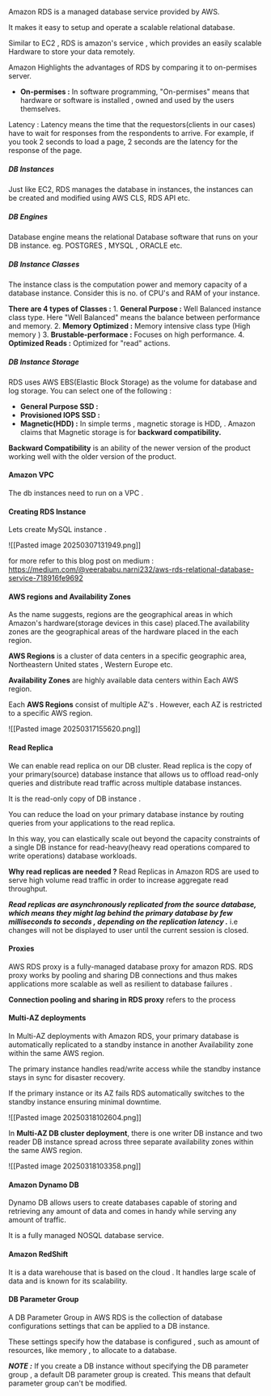 Amazon RDS is a managed database service provided by AWS. 

It makes it easy to setup and operate a scalable relational database. 


Similar to EC2 , RDS is amazon's service , which provides an easily scalable Hardware to store your data remotely. 

Amazon Highlights the advantages of RDS by comparing it to on-permises server. 


* **On-permises :**  In software programming, "On-permises" means that hardware or software is installed , owned and used by the users themselves. 


Latency : Latency means the time that the requestors(clients in our cases) have to wait for responses from the respondents to arrive. For example, if you took 2 seconds to load a page, 2 seconds are the latency for the response of the page.



##### DB Instances

Just like EC2, RDS manages the database in instances, the instances can be created and modified using AWS CLS, RDS API etc. 

##### DB Engines

Database engine means the relational Database software that runs on your DB instance. 
eg. POSTGRES , MYSQL , ORACLE etc. 

##### DB Instance Classes

The instance class is the computation power and memory capacity  of a database instance. Consider this is no. of CPU's and RAM of your instance. 

**There are 4 types of Classes :** 
	1. **General Purpose :** Well Balanced instance class type. Here "Well Balanced" means the balance between performance and memory. 
	2. **Memory Optimized :**  Memory intensive class type (High memory )
	3. **Brustable-performace :** Focuses on high performance. 
	4. **Optimized Reads :**  Optimized for "read" actions. 



##### DB Instance Storage

RDS uses AWS EBS(Elastic Block Storage) as the volume for database and log storage. You can select one of the following : 

* **General Purpose SSD :**
* **Provisioned IOPS SSD :**  
* **Magnetic(HDD) :** In simple terms , magnetic storage is HDD, . Amazon claims that Magnetic storage is for **backward compatibility.** 

**Backward Compatibility**  is an ability of the newer version of the product working well with the older version of the product. 



#### Amazon VPC 

The db instances need to run on a VPC . 

#### Creating RDS Instance

Lets create MySQL instance . 


![[Pasted image 20250307131949.png]]


for more refer to this blog post on medium : 
https://medium.com/@veerababu.narni232/aws-rds-relational-database-service-718916fe9692




#### AWS regions and Availability Zones


As the name suggests, regions are the geographical areas in which  Amazon's hardware(storage devices in this case) placed.The availability zones are the geographical areas of the hardware placed in the each region. 

**AWS Regions** is a cluster of data centers in a specific geographic area, Northeastern United states , Western Europe etc. 


**Availability Zones** are highly available data centers within Each AWS region. 

Each **AWS Regions**  consist of multiple AZ's . However, each AZ is restricted to a specific AWS region. 


![[Pasted image 20250317155620.png]]





#### Read Replica 

We can enable read replica on our DB cluster. Read replica is the copy of your primary(source) database instance that allows us to offload read-only queries and distribute read traffic across multiple database instances. 

It is the read-only copy of DB instance . 

You can reduce the load on your primary database instance by routing queries from your applications to the read replica. 

In this way, you can elastically scale out beyond the capacity constraints of a single DB instance for read-heavy(heavy read operations compared to write operations) database workloads. 

**Why read replicas are needed ?**
Read Replicas in Amazon RDS are used to serve high volume read traffic in order to increase aggregate read throughput. 


***Read replicas are asynchronously replicated from the source database, which means they might lag behind the primary database by few milliseconds to seconds , depending on the replication latency .*** 
i.e changes will not be displayed to user until the current session is closed. 


#### Proxies 

AWS RDS proxy is a fully-managed database proxy for amazon RDS. RDS proxy works by pooling and sharing DB connections and thus makes applications more scalable as well as resilient to database failures . 


**Connection pooling and sharing in RDS proxy**  refers to the process 






#### Multi-AZ deployments 

In Multi-AZ deployments with Amazon RDS, your primary database is automatically replicated to a standby instance in another Availability zone within the same AWS region. 

The primary instance handles read/write access while the standby instance stays in sync for disaster recovery. 

If the primary instance or its AZ fails RDS automatically switches to the standby instance ensuring minimal downtime. 

![[Pasted image 20250318102604.png]]


In **Multi-AZ DB cluster deployment**, there is one writer DB instance and two reader DB instance spread across three separate availability zones within the same AWS region. 



![[Pasted image 20250318103358.png]]



#### Amazon Dynamo DB

Dynamo DB allows users to create databases capable of storing and retrieving any amount of data and comes in handy while serving any amount of traffic. 

It is a fully managed NOSQL database service. 


#### Amazon RedShift

It is a data warehouse that is based on the cloud . It handles large scale of data and is known for its scalability. 


#### DB Parameter Group 

A DB Parameter Group in AWS RDS is the collection of database configurations settings that can be applied to a DB instance. 

These settings specify how the database is configured , such as amount of resources, like memory , to allocate to a database. 

***NOTE :*** If you create a DB instance without specifying the DB parameter group , a default DB parameter group is created. This means that default parameter group can't be modified. 